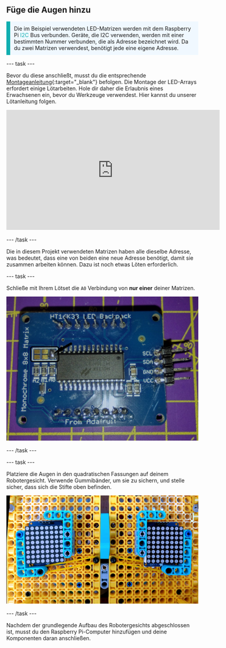 ## Füge die Augen hinzu

<p style="border-left: solid; border-width:10px; border-color: #0faeb0; background-color: aliceblue; padding: 10px;">Die im Beispiel verwendeten LED-Matrizen werden mit dem Raspberry Pi <span style="color: #0faeb0">I2C</span> Bus verbunden. Geräte, die I2C verwenden, werden mit einer bestimmten Nummer verbunden, die als Adresse bezeichnet wird. Da du zwei Matrizen verwendest, benötigt jede eine eigene Adresse. </p>

--- task ---

Bevor du diese anschließt, musst du die entsprechende [Montageanleitung](https://learn.adafruit.com/adafruit-led-backpack/0-8-8x8-matrix-assembly){:target="_blank"} befolgen. Die Montage der LED-Arrays erfordert einige Lötarbeiten. Hole dir daher die Erlaubnis eines Erwachsenen ein, bevor du Werkzeuge verwendest. Hier kannst du unserer Lötanleitung folgen. 

<iframe width="560" height="315" src="https://www.youtube.com/embed/8Z-2wPWGnqE" title="YouTube-Videoplayer" frameborder="0" allow="accelerometer; autoplay; clipboard-write; encrypted-media; gyroscope; picture-in-picture" allowfullscreen mark="crwd-mark"></iframe>

--- /task ---

Die in diesem Projekt verwendeten Matrizen haben alle dieselbe Adresse, was bedeutet, dass eine von beiden eine neue Adresse benötigt, damit sie zusammen arbeiten können. Dazu ist noch etwas Löten erforderlich.

--- task ---

Schließe mit Ihrem Lötset die `A0` Verbindung von **nur einer** deiner Matrizen.

![Bilder der gelöteten und ungelöteten Platinen.](images/A0-soldering.jpg)

--- /task ---

--- task ---

Platziere die Augen in den quadratischen Fassungen auf deinem Robotergesicht. Verwende Gummibänder, um sie zu sichern, und stelle sicher, dass sich die Stifte oben befinden.

![Bild zeigt 8 x 8 Arrays, die im LEGO®-Gesicht montiert sind.](images/array_eyes.jpg)

--- /task ---

Nachdem der grundlegende Aufbau des Robotergesichts abgeschlossen ist, musst du den Raspberry Pi-Computer hinzufügen und deine Komponenten daran anschließen.
